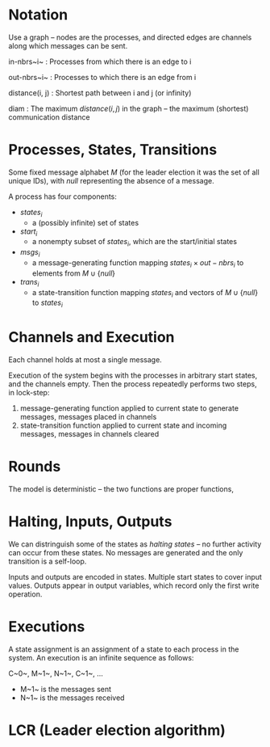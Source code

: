 # Notation

Use a graph – nodes are the processes, and directed edges are channels along which messages can be sent.

in-nbrs~i~
:   Processes from which there is an edge to i

out-nbrs~i~
:   Processes to which there is an edge from i

distance(i, j)
:   Shortest path between i and j (or infinity)

diam
:   The maximum $distance(i, j)$ in the graph – the maximum (shortest) communication distance

# Processes, States, Transitions

Some fixed message alphabet $M$ (for the leader election it was the set of all unique IDs), with $null$ representing the absence of a message.

A process has four components:

- $states_i$
    - a (possibly infinite) set of states
- $start_i$
    - a nonempty subset of $states_i$, which are the start/initial states
- $msgs_i$
    - a message-generating function mapping $states_i \times out-nbrs_i$ to elements from $M \cup \{null\}$
- $trans_i$
    - a state-transition function mapping $states_i$ and vectors of $M \cup \{null\}$ to $states_i$

# Channels and Execution

Each channel holds at most a single message.

Execution of the system begins with the processes in arbitrary start states, and the channels empty. Then the process repeatedly performs two steps, in lock-step:

1. message-generating function applied to current state to generate messages, messages placed in channels
2. state-transition function applied to current state and incoming messages, messages in channels cleared

# Rounds

The model is deterministic – the two functions are proper functions,

# Halting, Inputs, Outputs

We can distringuish some of the states as *halting states* – no further activity can occur from these states. No messages are generated and the only transition is a self-loop.

Inputs and outputs are encoded in states. Multiple start states to cover input values. Outputs appear in output variables, which record only the first write operation.

# Executions

A state assignment is an assignment of a state to each process in the system. An execution is an infinite sequence as follows:

C~0~, M~1~, N~1~, C~1~, …

- M~1~ is the messages sent
- N~1~ is the messages received

# LCR (Leader election algorithm)
